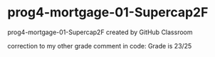 # prog4-mortgage-01-Supercap2F
prog4-mortgage-01-Supercap2F created by GitHub Classroom

correction to my other grade comment in code: Grade is 23/25

